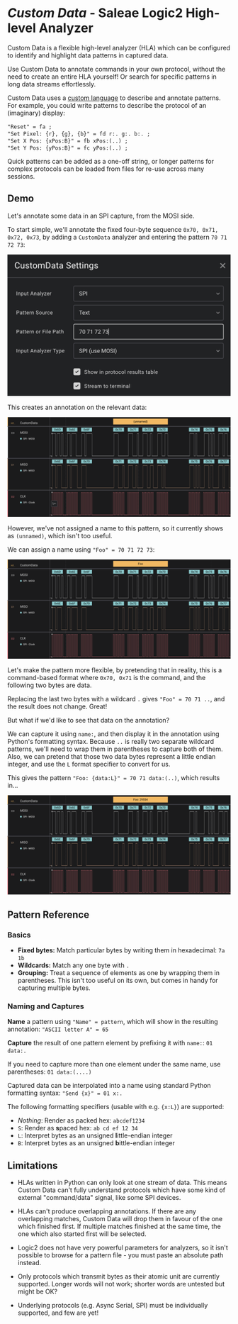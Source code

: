 # _**Custom Data**_ - Saleae Logic2 High-level Analyzer

Custom Data is a flexible high-level analyzer (HLA) which can be configured to identify and
highlight data patterns in captured data.

Use Custom Data to annotate commands in your own protocol, without the need to create an entire HLA
yourself! Or search for specific patterns in long data streams effortlessly.

Custom Data uses a [custom language](#pattern-reference) to describe and annotate patterns. For
example, you could write patterns to describe the protocol of an (imaginary) display:

```
"Reset" = fa ;
"Set Pixel: {r}, {g}, {b}" = fd r:. g:. b:. ;
"Set X Pos: {xPos:B}" = fb xPos:(..) ;
"Set Y Pos: {yPos:B}" = fc yPos:(..) ;
```

Quick patterns can be added as a one-off string, or longer patterns for complex protocols can be
loaded from files for re-use across many sessions.

## Demo

Let's annotate some data in an SPI capture, from the MOSI side.

To start simple, we'll annotate the fixed four-byte sequence `0x70, 0x71, 0x72, 0x73`, by adding a
`CustomData` analyzer and entering the pattern `70 71 72 73`:

![The Analyzer Settings window, showing the pattern "70 71 72 73" entered.](img/settings.png)

This creates an annotation on the relevant data:

![A capture with three channels - MOSI, MISO, and CLK. MOSI has an annotation showing "(unnamed)" for that pattern.](img/steps_1_unnamed.png)

However, we've not assigned a name to this pattern, so it currently shows as `(unnamed)`, which
isn't too useful.

We can assign a name using `"Foo" = 70 71 72 73`:

![The same capture, but with the annotation showing "Foo" instead.](img/steps_2_named.png)

Let's make the pattern more flexible, by pretending that in reality, this is a command-based format
where `0x70, 0x71` is the command, and the following two bytes are data.

Replacing the last two bytes with a wildcard `.` gives `"Foo" = 70 71 ..`, and the result does not
change. Great!

But what if we'd like to see that data on the annotation?

We can capture it using `name:`, and then display it in the annotation using Python's formatting
syntax. Because `..` is really two separate wildcard patterns, we'll need to wrap them in
parentheses to capture both of them. Also, we can pretend that those two data bytes represent a
little endian integer, and use the `L` format specifier to convert for us.

This gives the pattern `"Foo: {data:L}" = 70 71 data:(..)`, which results in...

![The same capture, but with the annotation showing "Foo 29554" instead.](img/steps_3_capture.png)

## Pattern Reference

### Basics

- **Fixed bytes:** Match particular bytes by writing them in hexadecimal: `7a 1b`
- **Wildcards:** Match any one byte with `.`
- **Grouping:** Treat a sequence of elements as one by wrapping them in parentheses. This isn't too
  useful on its own, but comes in handy for capturing multiple bytes.

### Naming and Captures

**Name** a pattern using `"Name" = pattern`, which will show in the resulting annotation: `"ASCII letter A" = 65`

**Capture** the result of one pattern element by prefixing it with `name:`: `01 data:.`

If you need to capture more than one element under the same name, use parentheses: `01 data:(....)`

Captured data can be interpolated into a name using standard Python formatting syntax: `"Send {x}" = 01 x:.`

The following formatting specifiers (usable with e.g. `{x:L}`) are supported:

- _Nothing_: Render as packed hex: `abcdef1234`
- `S`: Render as **s**paced hex: `ab cd ef 12 34`
- `L`: Interpret bytes as an unsigned **l**ittle-endian integer
- `B`: Interpret bytes as an unsigned **b**ittle-endian integer

## Limitations

- HLAs written in Python can only look at one stream of data. This means Custom Data can't fully
  understand protocols which have some kind of external "command/data" signal, like some SPI
  devices.

- HLAs can't produce overlapping annotations. If there are any overlapping matches, Custom Data will
  drop them in favour of the one which finished first. If multiple matches finished at the same
  time, the one which also started first will be selected.

- Logic2 does not have very powerful parameters for analyzers, so it isn't possible to browse for a
  pattern file - you must paste an absolute path instead.

- Only protocols which transmit bytes as their atomic unit are currently supported.
  Longer words will not work; shorter words are untested but might be OK?

- Underlying protocols (e.g. Async Serial, SPI) must be individually supported, and few are yet!
